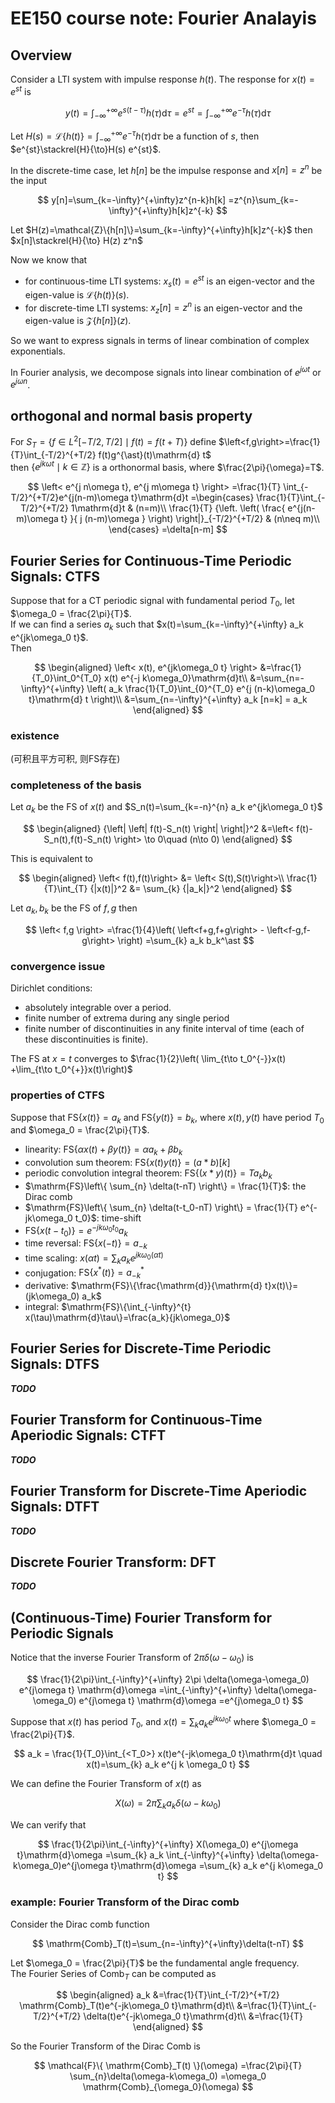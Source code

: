 # EE150 course note: Fourier Analayis

## Overview

Consider a LTI system with impulse response $h(t)$.
The response for $x(t)=e^{st}$ is

$$
y(t)=\int_{-\infty}^{+\infty} e^{s(t-\tau)}h(\tau)\mathrm{d}\tau
=e^{st}=\int_{-\infty}^{+\infty} e^{-\tau}h(\tau)\mathrm{d}\tau
$$

Let $H(s)=\mathcal{L}\{h(t)\}=\int_{-\infty}^{+\infty} e^{-\tau}h(\tau)\mathrm{d}\tau$ be a function of $s$,
then $e^{st}\stackrel{H}{\to}H(s) e^{st}$.

In the discrete-time case, let $h[n]$ be the impulse response and $x[n]=z^n$ be the input

$$
y[n]=\sum_{k=-\infty}^{+\infty}z^{n-k}h[k]
=z^{n}\sum_{k=-\infty}^{+\infty}h[k]z^{-k}
$$

Let $H(z)=\mathcal{Z}\{h[n]\}=\sum_{k=-\infty}^{+\infty}h[k]z^{-k}$
then $x[n]\stackrel{H}{\to} H(z) z^n$

Now we know that

- for continuous-time LTI systems: $x_{s}(t)=e^{st}$ is an eigen-vector and the eigen-value is $\mathcal{L}\{h(t)\}(s)$.
- for discrete-time LTI systems: $x_{z}[n]=z^n$ is an eigen-vector and the eigen-value is $\mathcal{Z}\{h[n]\}(z)$.

So we want to express signals in terms of linear combination of complex exponentials.  

In Fourier analysis, we decompose signals into linear combination of $e^{j \omega t}$ or $e^{j\omega n}$.  

## orthogonal and normal basis property

For $S_{T}=\{f\in L^2[-T/2,T/2] \mid f(t)=f(t+T)\}$ define $\left<f,g\right>=\frac{1}{T}\int_{-T/2}^{+T/2} f(t)g^{\ast}(t)\mathrm{d} t$  
then $\{e^{j k \omega t}\mid k\in \mathbb{Z}\}$ is a orthonormal basis, where $\frac{2\pi}{\omega}=T$.

$$
\left< e^{j n\omega t}, e^{j m\omega t} \right>
=\frac{1}{T} \int_{-T/2}^{+T/2}e^{j(n-m)\omega t}\mathrm{d}t
=\begin{cases}
\frac{1}{T}\int_{-T/2}^{+T/2} 1\mathrm{d}t & (n=m)\\
\frac{1}{T}
{\left. \left(
  \frac{ e^{j(n-m)\omega t} }{ j (n-m)\omega }
\right) \right|}_{-T/2}^{+T/2}
& (n\neq m)\\
\end{cases}
=\delta[n-m]
$$

## Fourier Series for Continuous-Time Periodic Signals: CTFS

Suppose that for a CT periodic signal with fundamental period $T_0$,
let $\omega_0 = \frac{2\pi}{T}$.  
If we can find a series $a_k$ such that $x(t)=\sum_{k=-\infty}^{+\infty} a_k e^{jk\omega_0 t}$.  
Then

$$
\begin{aligned}
\left< x(t), e^{jk\omega_0 t} \right>
&=\frac{1}{T_0}\int_0^{T_0} x(t) e^{-j k\omega_0}\mathrm{d}t\\
&=\sum_{n=-\infty}^{+\infty}
  \left(
    a_k \frac{1}{T_0}\int_{0}^{T_0} e^{j (n-k)\omega_0 t}\mathrm{d} t
  \right)\\
&=\sum_{n=-\infty}^{+\infty} a_k [n=k] = a_k
\end{aligned}
$$

### existence

(可积且平方可积, 则FS存在)

### completeness of the basis

Let $a_k$ be the FS of $x(t)$ and $S_n(t)=\sum_{k=-n}^{n} a_k e^{jk\omega_0 t}$

$$
\begin{aligned}
{\left| \left|
f(t)-S_n(t)
\right| \right|}^2
&=\left< f(t)-S_n(t),f(t)-S_n(t) \right>
\to 0\quad (n\to 0)
\end{aligned}
$$

This is equivalent to

$$
\begin{aligned}
\left< f(t),f(t)\right> &= \left< S(t),S(t)\right>\\
\frac{1}{T}\int_{T} {|x(t)|}^2 &= \sum_{k} {|a_k|}^2
\end{aligned}
$$

Let $a_k,b_k$ be the FS of $f,g$ then

$$
\left< f,g \right>
=\frac{1}{4}\left(
\left<f+g,f+g\right> - \left<f-g,f-g\right>
\right)
=\sum_{k} a_k b_k^\ast
$$

### convergence issue

Dirichlet conditions:

- absolutely integrable over a period.
- finite number of extrema during any single period
- finite number of discontinuities in any finite interval of time (each of these discontinuities is finite).

The FS at $x=t$ converges to $\frac{1}{2}\left( \lim_{t\to t_0^{-}}x(t) +\lim_{t\to t_0^{+}}x(t)\right)$

### properties of CTFS

Suppose that $\mathrm{FS}\{x(t)\}=a_k$ and $\mathrm{FS}\{y(t)\}=b_k$,
where $x(t),y(t)$ have period $T_0$ and $\omega_0 = \frac{2\pi}{T}$.

- linearity: $\mathrm{FS}\{\alpha x(t) + \beta y(t)\} = \alpha a_k+\beta b_k$
- convolution sum theorem: $\mathrm{FS}\{x(t)y(t)\}=(a\ast b) [k]$
- periodic convolution integral theorem: $\mathrm{FS}\{(x\ast y)(t)\}=T a_k b_k$
- $\mathrm{FS}\left\{ \sum_{n} \delta(t-nT) \right\} = \frac{1}{T}$: the Dirac comb
- $\mathrm{FS}\left\{ \sum_{n} \delta(t-t_0-nT) \right\} = \frac{1}{T} e^{-jk\omega_0 t_0}$: time-shift
- $\mathrm{FS}\{x(t-t_0)\}=e^{-jk\omega_0 t_0}a_k$
- time reversal: $\mathrm{FS}\{x(-t)\}=a_{-k}$
- time scaling: $x(\alpha t)=\sum_{k} a_k e^{jk\omega_0 (\alpha t)}$
- conjugation: $\mathrm{FS}\{x^\ast(t)\}=a_{-k}^\ast$
- derivative: $\mathrm{FS}\{\frac{\mathrm{d}}{\mathrm{d} t}x(t)\}=(jk\omega_0) a_k$
- integral: $\mathrm{FS}\{\int_{-\infty}^{t} x(\tau)\mathrm{d}\tau\}=\frac{a_k}{jk\omega_0}$

## Fourier Series for Discrete-Time Periodic Signals: DTFS

**_TODO_**

## Fourier Transform for Continuous-Time Aperiodic Signals: CTFT

**_TODO_**

## Fourier Transform for Discrete-Time Aperiodic Signals: DTFT

**_TODO_**

## Discrete Fourier Transform: DFT

**_TODO_**

## (Continuous-Time) Fourier Transform for Periodic Signals

Notice that the inverse Fourier Transform of $2\pi \delta(\omega - \omega_0)$ is

$$
\frac{1}{2\pi}\int_{-\infty}^{+\infty} 2\pi \delta(\omega-\omega_0) e^{j\omega t} \mathrm{d}\omega
=\int_{-\infty}^{+\infty} \delta(\omega-\omega_0) e^{j\omega t} \mathrm{d}\omega
=e^{j\omega_0 t}
$$

Suppose that $x(t)$ has period $T_0$, and $x(t)=\sum_{k} a_k e^{jk\omega_0 t}$
where $\omega_0 = \frac{2\pi}{T}$.

$$
a_k = \frac{1}{T_0}\int_{<T_0>} x(t)e^{-jk\omega_0 t}\mathrm{d}t
\quad
x(t)=\sum_{k} a_k e^{j k \omega_0 t}
$$

We can define the Fourier Transform of $x(t)$ as

$$
X(\omega) = 2\pi \sum_{k} a_k\delta(\omega-k\omega_0)
$$

We can verify that

$$
\frac{1}{2\pi}\int_{-\infty}^{+\infty} X(\omega_0) e^{j\omega t}\mathrm{d}\omega
=\sum_{k} a_k \int_{-\infty}^{+\infty} \delta(\omega-k\omega_0)e^{j\omega t}\mathrm{d}\omega
=\sum_{k} a_k e^{j k\omega_0 t}
$$

### example: Fourier Transform of the Dirac comb

Consider the Dirac comb function

$$
\mathrm{Comb}_T(t)=\sum_{n=-\infty}^{+\infty}\delta(t-nT)
$$

Let $\omega_0 = \frac{2\pi}{T}$ be the fundamental angle frequency.  
The Fourier Series of $\mathrm{Comb}_T$ can be computed as

$$
\begin{aligned}
a_k
&=\frac{1}{T}\int_{-T/2}^{+T/2} \mathrm{Comb}_T(t)e^{-jk\omega_0 t}\mathrm{d}t\\
&=\frac{1}{T}\int_{-T/2}^{+T/2} \delta(t)e^{-jk\omega_0 t}\mathrm{d}t\\
&=\frac{1}{T}
\end{aligned}
$$

So the Fourier Transform of the Dirac Comb is

$$
\mathcal{F}\{ \mathrm{Comb}_T(t) \}(\omega)
=\frac{2\pi}{T} \sum_{n}\delta(\omega-k\omega_0)
=\omega_0 \mathrm{Comb}_{\omega_0}(\omega)
$$
